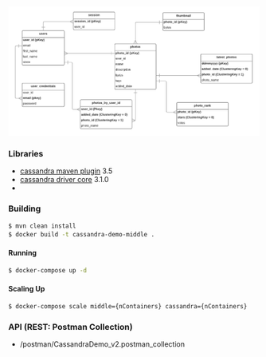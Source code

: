 ![Alt text](/src/main/resources/cassandra/diagram.png?raw=true "Modeling Diagram")

### Libraries
* [cassandra maven plugin] 3.5
* [cassandra driver core] 3.1.0
* [cassandra driver mapping core]: 3.1.0


[cassandra maven plugin]: <https://mvnrepository.com/artifact/org.codehaus.mojo/cassandra-maven-plugin/3.5>
[cassandra driver core]: <https://mvnrepository.com/artifact/com.datastax.cassandra/cassandra-driver-core/3.1.0>
[cassandra driver mapping core]: <https://mvnrepository.com/artifact/com.datastax.cassandra/cassandra-driver-mapping/3.1.0>


### Building
```sh
$ mvn clean install
$ docker build -t cassandra-demo-middle .
```

#### Running
```sh
$ docker-compose up -d
```

#### Scaling Up
```sh
$ docker-compose scale middle={nContainers} cassandra={nContainers}
```

### API (REST: Postman Collection)
* /postman/CassandraDemo_v2.postman_collection
